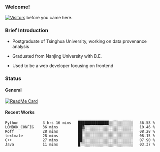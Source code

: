 ### Welcome!

[![Visitors](https://visitor-badge.laobi.icu/badge?page_id=HermitSun.HermitSun)]() before you came here.

### Brief Introduction

- Postgraduate of Tsinghua University, working on data provenance analysis

- Graduated from Nanjing University with B.E.

- Used to be a web developer focusing on frontend

### Status

#### General

[![ReadMe Card](https://github-readme-stats.hermitsun.vercel.app/api?username=HermitSun&count_private=true&show_icons=true)]()

#### Recent Works

<!--START_SECTION:waka-->

```text
Python           3 hrs 16 mins   ██████████████░░░░░░░░░░░   56.58 %
LOMBOK_CONFIG    36 mins         ██▓░░░░░░░░░░░░░░░░░░░░░░   10.46 %
Roff             28 mins         ██░░░░░░░░░░░░░░░░░░░░░░░   08.28 %
textmate         28 mins         ██░░░░░░░░░░░░░░░░░░░░░░░   08.15 %
C++              27 mins         ██░░░░░░░░░░░░░░░░░░░░░░░   07.90 %
Java             11 mins         █░░░░░░░░░░░░░░░░░░░░░░░░   03.37 %
```

<!--END_SECTION:waka-->
